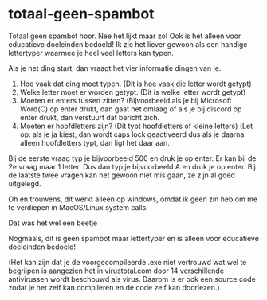 # totaal-geen-spambot
Totaal geen spambot hoor. Nee het lijkt maar zo! Ook is het alleen voor educatieve doeleinden bedoeld!
Ik zie het liever gewoon als een handige lettertyper waarmee je heel veel letters kan typen.

Als je het ding start, dan vraagt het vier informatie dingen van je.

1. Hoe vaak dat ding moet typen. (Dit is hoe vaak die letter wordt getypt)
2. Welke letter moet er worden getypt. (Dit is welke letter wordt getypt)
3. Moeten er enters tussen zitten? (Bijvoorbeeld als je bij Microsoft Word(C) op enter drukt, dan gaat het omlaag of als je bij discord op enter drukt, dan verstuurt dat bericht zich.
4. Moeten er hoofdletters zijn? (Dit typt hoofdletters of kleine letters) (Let op: als je ja kiest, dan wordt caps lock geactiveerd dus als je daarna alleen hoofdletters typt, dan ligt het daar aan.

Bij de eerste vraag typ je bijvoorbeeld 500 en druk je op enter.
Er kan bij de 2e vraag maar 1 letter. Dus dan typ je bijvoorbeeld A en druk je op enter.
Bij de laatste twee vragen kan het gewoon niet mis gaan, ze zijn al goed uitgelegd.

Oh en trouwens, dit werkt alleen op windows, omdat ik geen zin heb om me te verdiepen in MacOS/Linux system calls.

Dat was het wel een beetje

Nogmaals, dit is geen spambot maar lettertyper en is alleen voor educatieve doeleinden bedoeld!

(Het kan zijn dat je de voorgecompileerde .exe niet vertrouwd wat wel te begrijpen is aangezien het in virustotal.com door 14 verschillende antivirussen wordt beschouwd als virus. Daarom is er ook een source code zodat je het zelf kan compileren en de code zelf kan doorlezen.)
